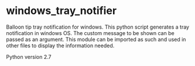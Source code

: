 # windows_tray_notifier
Balloon tip tray notification for windows. 
This python script generates a tray notification in windows OS.
The custom message to be shown can be passed as an argument.
This module can be imported as such and used in other files to 
display the information needed.

Python version 2.7
